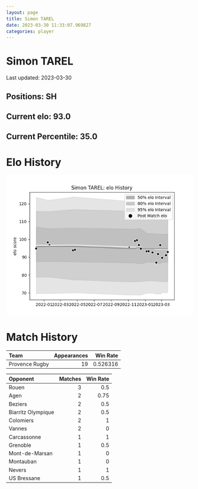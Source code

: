 ```yaml
---  
layout: page  
title: Simon TAREL  
date: 2023-03-30 11:33:07.969827  
categories: player  
---
```

# Simon TAREL


Last updated: 2023-03-30
## Positions: SH

## Current elo: 93.0

## Current Percentile: 35.0

# Elo History


![elo history](history_SimonTAREL.png)
# Match History


| Team           |   Appearances |   Win Rate |
|:---------------|--------------:|-----------:|
| Provence Rugby |            19 |   0.526316 |

| Opponent           |   Matches |   Win Rate |
|:-------------------|----------:|-----------:|
| Rouen              |         3 |       0.5  |
| Agen               |         2 |       0.75 |
| Beziers            |         2 |       0.5  |
| Biarritz Olympique |         2 |       0.5  |
| Colomiers          |         2 |       1    |
| Vannes             |         2 |       0    |
| Carcassonne        |         1 |       1    |
| Grenoble           |         1 |       0.5  |
| Mont-de-Marsan     |         1 |       0    |
| Montauban          |         1 |       0    |
| Nevers             |         1 |       1    |
| US Bressane        |         1 |       0.5  |